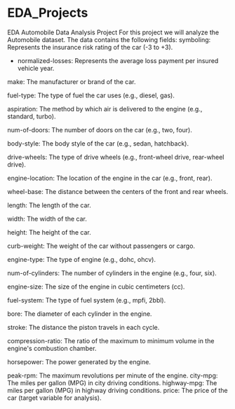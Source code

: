 # EDA_Projects
EDA Automobile Data Analysis Project
For this project we will analyze the Automobile dataset. The data contains the following fields:
symboling: Represents the insurance risk rating of the car (-3 to +3).

* normalized-losses: Represents the average loss payment per insured vehicle year.

make: The manufacturer or brand of the car.

fuel-type: The type of fuel the car uses (e.g., diesel, gas).

aspiration: The method by which air is delivered to the engine (e.g., standard, turbo).

num-of-doors: The number of doors on the car (e.g., two, four).

body-style: The body style of the car (e.g., sedan, hatchback).

drive-wheels: The type of drive wheels (e.g., front-wheel drive, rear-wheel drive).

engine-location: The location of the engine in the car (e.g., front, rear).

wheel-base: The distance between the centers of the front and rear wheels.

length: The length of the car.

width: The width of the car.

height: The height of the car.

curb-weight: The weight of the car without passengers or cargo.

engine-type: The type of engine (e.g., dohc, ohcv).

num-of-cylinders: The number of cylinders in the engine (e.g., four, six).

engine-size: The size of the engine in cubic centimeters (cc).

fuel-system: The type of fuel system (e.g., mpfi, 2bbl).

bore: The diameter of each cylinder in the engine.

stroke: The distance the piston travels in each cycle.

compression-ratio: The ratio of the maximum to minimum volume in the engine's combustion chamber.

horsepower: The power generated by the engine.

peak-rpm: The maximum revolutions per minute of the engine.
city-mpg: The miles per gallon (MPG) in city driving conditions.
highway-mpg: The miles per gallon (MPG) in highway driving conditions.
price: The price of the car (target variable for analysis).
